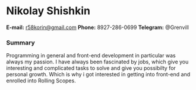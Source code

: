 # Nikolay Shishkin

**E-mail:** r58korin@gmail.com
**Phone:** 8927-286-0699
**Telegram:** @Grenvill
### Summary


Programming in general and front-end development in particular was always my passion. I have always been fascinated by jobs, which give you interesting and complicated tasks to solve and give you possibilty for personal growth. Which is why i got interested in getting into front-end and enrolled into Rolling Scopes.